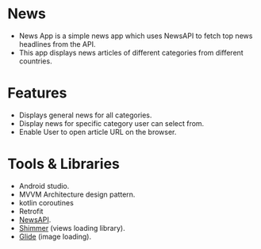 # News
- News App is a simple news app which uses NewsAPI to fetch top news headlines from the API.
- This app displays news articles of different categories from different countries.

# Features
- Displays general news for all categories.
- Display news for specific category user can select from.
- Enable User to open article URL on the browser.


# Tools & Libraries
- Android studio.
- MVVM Architecture design pattern.
- kotlin coroutines
- Retrofit
- <a href="https://newsapi.org/">NewsAPI</a>.
- <a href="https://github.com/facebook/shimmer-android">Shimmer</a> (views loading library).
- <a href="https://github.com/bumptech/glide">Glide</a> (image loading).
